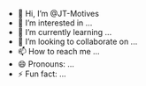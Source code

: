 - 👋 Hi, I’m @JT-Motives
- 👀 I’m interested in ...
- 🌱 I’m currently learning ...
- 💞️ I’m looking to collaborate on ...
- 📫 How to reach me ...
- 😄 Pronouns: ...
- ⚡ Fun fact: ...

<!---
JT-Motives/JT-Motives is a ✨ special ✨ repository because its `README.md` (this file) appears on your GitHub profile.
You can click the Preview link to take a look at your changes.
--->
